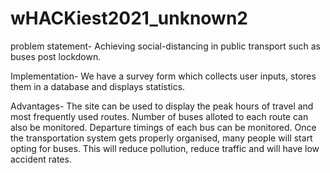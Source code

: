 # wHACKiest2021_unknown2
problem statement- Achieving social-distancing in public transport such as buses post lockdown.

Implementation-
We have a survey form which collects user inputs, stores them in a database and displays statistics.

Advantages-
The site can be used to display the peak hours of travel and most frequently used routes.
Number of buses alloted to each route can also be monitored.
Departure timings of each bus can be monitored.
Once the transportation system gets properly organised, many people will start opting for buses. This will reduce pollution, reduce traffic and will have low accident rates.
